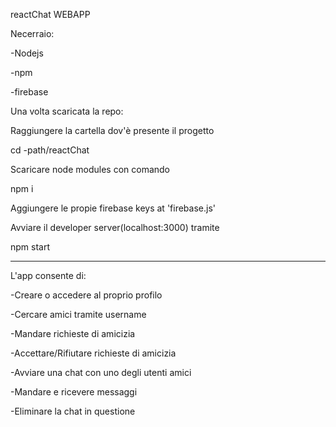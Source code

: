 reactChat WEBAPP

Necerraio:

-Nodejs

-npm

-firebase

Una volta scaricata la repo:

Raggiungere la cartella dov'è presente il progetto

cd -path/reactChat

Scaricare node modules con comando

npm i

Aggiungere le propie firebase keys at 'firebase.js'

Avviare il developer server(localhost:3000) tramite

npm start

---------------------------------------------------------------

L'app consente di:

-Creare o accedere al proprio profilo

-Cercare amici tramite username

-Mandare richieste di amicizia

-Accettare/Rifiutare richieste di amicizia

-Avviare una chat con uno degli utenti amici

-Mandare e ricevere messaggi

-Eliminare la chat in questione
